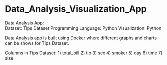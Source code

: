 # Data_Analysis_Visualization_App
Data Analysis App:  
Dataset: Tips Dataset 
Programming Language: Python 
Visualization: Python 

Data Analysis app is built using Docker where different graphs and charts can be shows for Tips Dataset.  

Columns in Tips Dataset: 1) total_bill 2) tip 3) sex 4) smoker 5) day 6) time 7) size
